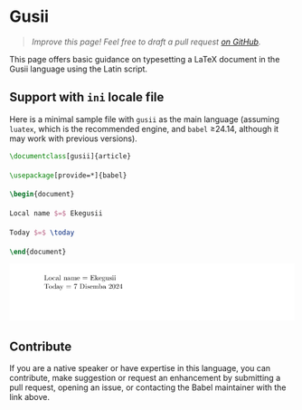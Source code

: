 # Gusii

<blockquote>
  <p><em>Improve this page! Feel free to draft a pull request <a href="https://github.com/latex3/babel/tree/docs/docs">on GitHub</a>.</em></p>
</blockquote>

This page offers basic guidance on typesetting a LaTeX document in the
Gusii language using the Latin script.

## Support with `ini` locale file

Here is a minimal sample file with `gusii` as the main language
(assuming `luatex`, which is the recommended engine, and `babel` ≥24.14,
although it may work with previous versions).

```tex
\documentclass[gusii]{article}

\usepackage[provide=*]{babel}

\begin{document}

Local name $=$ Ekegusii

Today $=$ \today

\end{document}
```

![](../media/locale-gusii.png)

## Contribute

If you are a native speaker or have expertise in this language, you can
contribute, make suggestion or request an enhancement by submitting a
pull request, opening an issue, or contacting the Babel maintainer with
the link above.